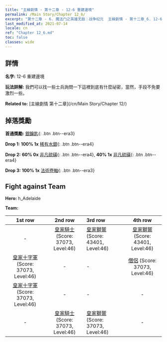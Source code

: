 ```yaml
---
title: "主線劇情 - 第十二章 - 12-6 重建邊境"
permalink: /Main Story/Chapter 12_6/
excerpt: "第十二章 - 6. 魔法门之英雄无敌：战争纪元  主線劇情 - 第十二章_6. 12-6 重建邊境"
last_modified_at: 2021-07-14
locale: cn
ref: "Chapter 12_6.md"
toc: false
classes: wide
---
```


## 詳情

 **名字:** 12-6 重建邊境

 **玩法詳解:** 我們可以找一些士兵詢問一下這裡到底有什麼祕密，當然，手段不免要激烈一些。

 **Related to:** [主線劇情 第十二章](/cn/Main Story/Chapter 12/)

## 掉落獎勵

 **首通獎勵:** [銀鑰匙](/cn/Items/con_693/){: .btn .btn--era3}

 **Drop 1:** **100% 1x** [稀有水銀](/cn/Items/mat_42/){: .btn .btn--era4}

 **Drop 2:** **60% 0x** [非凡硫磺](/cn/Items/mat_36/){: .btn .btn--era4}, **40% 1x** [非凡硫磺](/cn/Items/mat_36/){: .btn .btn--era4}

 **Drop 3:** **100% 1x** [法術卷軸](/cn/Items/con_694/){: .btn .btn--era3}


## Fight against Team
 **Hero:** h_Adelaide

 **Team:**


  | 1st row | 2nd row | 3rd row | 4th row |
  |:----:|:----:|:----|:----:|
  | - | [皇家騎士](/cn/units/Cavalier/) (Score: 37073, Level:46)  | [皇家獅鷲](/cn/units/Griffin/) (Score: 43401, Level:46)  | [皇家獅鷲](/cn/units/Griffin/) (Score: 43401, Level:46)  |
  | [皇家十字軍](/cn/units/Swordsman/) (Score: 37073, Level:46)  | - | - | [僧侶](/cn/units/Monk/) (Score: 37073, Level:46)  |
  | [皇家十字軍](/cn/units/Swordsman/) (Score: 37073, Level:46)  | - | - | - |
  | - | [皇家騎士](/cn/units/Cavalier/) (Score: 37073, Level:46)  | [皇家獅鷲](/cn/units/Griffin/) (Score: 37073, Level:46)  | - |


